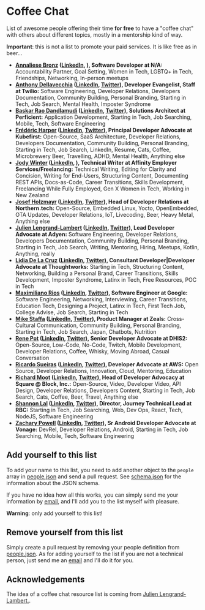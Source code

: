 # Coffee Chat

List of awesome people offering their time **for free** to have a "coffee chat" with others about different topics, mostly in a mentorship kind of way.

**Important**: this is not a list to promote your paid services. It is like free as in beer...

- **[Annaliese Bronz](https://calendly.com/annaliesebronz/zoom) ([LinkedIn](https://www.linkedin.com/in/annalieseb/), ), Software Developer at N/A:** Accountability Partner, Goal Setting, Women in Tech, LGBTQ+ in Tech, Friendships, Networking, In-person meetups
- **[Anthony Dellavecchia](https://calendly.com/anthonyjdella/chat) ([LinkedIn](https://www.linkedin.com/in/anthonydellavecchia), [Twitter](https://twitter.com/anthonyjdella)), Developer Evangelist, Staff at Twilio:** Software Engineering, Developer Relations, Developers Documentation, Community Building, Personal Branding, Starting in Tech, Job Search, Mental Health, Imposter Syndrome
- **[Baskar Rao Dandlamudi](https://calendly.com/baskarmib/30min) ([LinkedIn](https://www.linkedin.com/in/baskarrao-dandlamudi/), [Twitter](https://twitter.com/baskarmib)), Solutions Architect at Perficient:** Application Development, Starting in Tech, Job Searching, Mobile, Tech, Software Engineering
- **[Frédéric Harper](https://calendly.com/fharper/coffee) ([LinkedIn](https://www.linkedin.com/in/fredericharper), [Twitter](https://twitter.com/fharper)), Principal Developer Advocate at Kubefirst:** Open-Source, SaaS Architecture, Developer Relations, Developers Documentation, Community Building, Personal Branding, Starting in Tech, Job Search, LinkedIn, Resume, Cats, Coffee, Microbrewery Beer, Travelling, ADHD, Mental Health, Anything else
- **[Jody Winter](mailto:jodywinter@xtra.co.nz) ([LinkedIn](https://www.linkedin.com/in/jody-winter/), ), Technical Writer at Affinity Employer Services/Freelancing:** Technical Writing, Editing for Clarity and Concision, Writing for End-Users, Structuring Content, Documenting REST APIs, Docs-as-Code, Career Transitions, Skills Development, Freelancing While Fully Employed, Gen X Women in Tech, Working in New Zealand
- **[Josef Holzmayr](https://calendly.com/theyoctojester/mender-office-hour) ([LinkedIn](https://www.linkedin.com/in/josef-holzmayr), [Twitter](https://twitter.com/theyoctojester)), Head of Developer Relations at Northern.tech:** Open-Source, Embedded Linux, Yocto, OpenEmbedded, OTA Updates, Developer Relations, IoT, Livecoding, Beer, Heavy Metal, Anything else
- **[Julien Lengrand-Lambert](https://calendly.com/jlengrand) ([LinkedIn](https://www.linkedin.com/in/julienlengrand/), [Twitter](https://twitter.com/jlengrand)), Lead Developer Advocate at Adyen:** Software Engineering, Developer Relations, Developers Documentation, Community Building, Personal Branding, Starting in Tech, Job Search, Writing, Mentoring, Hiring, Meetups, Kotlin, Anything, really
- **[Lidia De La Cruz](mailto:contact@poderosacoding.com) ([LinkedIn](https://www.linkedin.com/in/lidia-de-la-cruz/), [Twitter](https://twitter.com/poderosacoding)), Consultant Developer|Developer Advocate at Thoughtworks:** Starting in Tech, Structuring Content, Networking, Building a Personal Brand, Career Transitions, Skills Development, Imposter Syndrome, Latinx in Tech, Free Resources, POC in Tech
- **[Maximiliano Rios](https://calendly.com/maxrios/coffee) ([LinkedIn](https://www.linkedin.com/in/maximiliano-merced/), [Twitter](https://twitter.com/_maxrios)), Software Engineer at Google:** Software Engineering, Networking, Interviewing, Career Transitions, Education Tech, Designing a Project, Latinx in Tech, First Tech Job, College Advise, Job Search, Starting in Tech
- **[Mike Staffa](https://calendar.google.com/calendar/u/0/appointments/schedules/AcZssZ2ORDYuLhQBn4UgTLumBjC8UgC_lAIItfA3upgMX6TR-NlL-JkwZNz7z8aHy2n05ilPfycvPqkT) ([LinkedIn](https://www.linkedin.com/in/mikestaffa/), [Twitter](https://twitter.com/mtstaffa)), Product Manager at Zeals:** Cross-Cultural Communication, Community Building, Personal Branding, Starting in Tech, Job Search, Japan, Chatbots, Nutrition
- **[Rene Pot](https://calendar.google.com/calendar/appointments/schedules/AcZssZ2j2HSqAeHfTXLKLdq5VyE-3lCrbIBLtL7DWAk6VrAkJfC5GVFEFI8cHAhUeIkbqFe1l3hmhm6A) ([LinkedIn](https://www.linkedin.com/in/wraldpyk/), [Twitter](https://twitter.com/wraldpyk)), Senior Developer Advocate at DHIS2:** Open-Source, Low-Code, No-Code, Twitch, Mobile Development, Developer Relations, Coffee, Whisky, Moving Abroad, Casual Conversation
- **[Ricardo Sueiras](https://calendly.com/ricardo-sueiras/you-are-amazing) ([LinkedIn](https://www.linkedin.com/in/ricardosueiras), [Twitter](https://twitter.com/094459)), Developer Advocate at AWS:** Open Source, Developer Relations, Innovation, Cloud, Mentoring, Education
- **[Richard Moot](https://calendar.google.com/calendar/appointments/schedules/AcZssZ3GTtVFlHeYvKVgbxeje5kvnNWdfz8NgP8veCST2A698ybgznKYLNUxZJHCVVAQS1mmqlhmS73n) ([LinkedIn](https://www.linkedin.com/in/richardmoot), [Twitter](https://twitter.com/wootmoot)), Head of Developer Advocacy at Square @ Block, Inc.:** Open-Source, Video, Developer Video, API Design, Developer Relations, Developers Content, Starting in Tech, Job Search, Cats, Coffee, Beer, Travel, Anything else
- **[Shannon Lal](https://calendly.com/shannonlal/30min) ([LinkedIn](https://www.linkedin.com/in/shannonlal), [Twitter](https://twitter.com/shannondlal)), Director, Journey Technical Lead at RBC:** Starting in Tech, Job Searching, Web, Dev Ops, React, Tech, NodeJS, Software Engineering
- **[Zachary Powell](https://calendar.app.google/kf8WKmRbxbkkxhbR6) ([LinkedIn](https://www.linkedin.com/in/zachary-mg-powell), [Twitter](https://twitter.com/devwithzachary)), Sr Android Developer Advocate at Vonage:** DevRel, Developer Relations, Android, Starting in Tech, Job Searching, Mobile, Tech, Software Engineering

## Add yourself to this list

To add your name to this list, you need to add another object to the `people` array in [people.json](https://github.com/fharper/coffeechat/blob/main/people.json) and send a pull request. See [schema.json](schema.json) for the information about the JSON schema.

If you have no idea how all this works, you can simply send me your information by [email](mailto:hi@fred.dev), and I'll add you to the list myself with pleasure.

**Warning**: only add yourself to this list!

## Remove yourself from this list

Simply create a pull request by removing your people definition from [people.json](https://github.com/fharper/coffeechat/blob/main/people.json). As for adding yourself to the list if you are not a technical person, just send me an [email](mailto:hi@fred.dev) and I'll do it for you.

## Acknowledgements

The idea of a coffee chat resource list is coming from [Julien Lengrand-Lambert.](https://www.linkedin.com/in/julienlengrand/).
